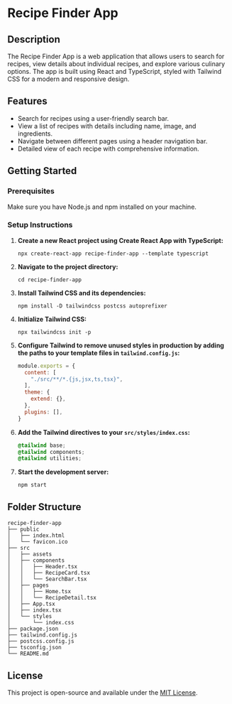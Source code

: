 # Recipe Finder App

## Description
The Recipe Finder App is a web application that allows users to search for recipes, view details about individual recipes, and explore various culinary options. The app is built using React and TypeScript, styled with Tailwind CSS for a modern and responsive design.

## Features
- Search for recipes using a user-friendly search bar.
- View a list of recipes with details including name, image, and ingredients.
- Navigate between different pages using a header navigation bar.
- Detailed view of each recipe with comprehensive information.

## Getting Started

### Prerequisites
Make sure you have Node.js and npm installed on your machine.

### Setup Instructions

1. **Create a new React project using Create React App with TypeScript:**
   ```
   npx create-react-app recipe-finder-app --template typescript
   ```

2. **Navigate to the project directory:**
   ```
   cd recipe-finder-app
   ```

3. **Install Tailwind CSS and its dependencies:**
   ```
   npm install -D tailwindcss postcss autoprefixer
   ```

4. **Initialize Tailwind CSS:**
   ```
   npx tailwindcss init -p
   ```

5. **Configure Tailwind to remove unused styles in production by adding the paths to your template files in `tailwind.config.js`:**
   ```javascript
   module.exports = {
     content: [
       "./src/**/*.{js,jsx,ts,tsx}",
     ],
     theme: {
       extend: {},
     },
     plugins: [],
   }
   ```

6. **Add the Tailwind directives to your `src/styles/index.css`:**
   ```css
   @tailwind base;
   @tailwind components;
   @tailwind utilities;
   ```

7. **Start the development server:**
   ```
   npm start
   ```

## Folder Structure
```
recipe-finder-app
├── public
│   ├── index.html
│   └── favicon.ico
├── src
│   ├── assets
│   ├── components
│   │   ├── Header.tsx
│   │   ├── RecipeCard.tsx
│   │   └── SearchBar.tsx
│   ├── pages
│   │   ├── Home.tsx
│   │   └── RecipeDetail.tsx
│   ├── App.tsx
│   ├── index.tsx
│   └── styles
│       └── index.css
├── package.json
├── tailwind.config.js
├── postcss.config.js
├── tsconfig.json
└── README.md
```

## License
This project is open-source and available under the [MIT License](LICENSE).